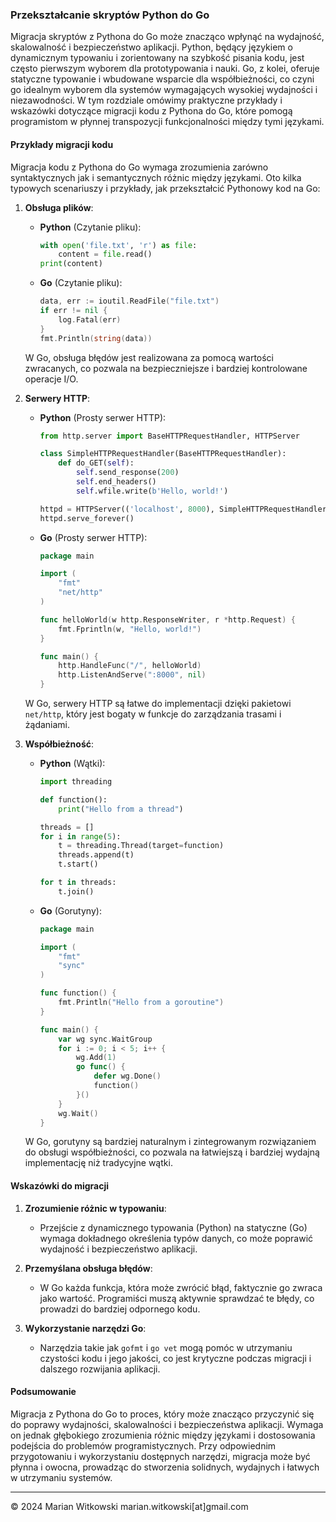 ### Przekształcanie skryptów Python do Go

Migracja skryptów z Pythona do Go może znacząco wpłynąć na wydajność, skalowalność i bezpieczeństwo aplikacji. Python, będący językiem o dynamicznym typowaniu i zorientowany na szybkość pisania kodu, jest często pierwszym wyborem dla prototypowania i nauki. Go, z kolei, oferuje statyczne typowanie i wbudowane wsparcie dla współbieżności, co czyni go idealnym wyborem dla systemów wymagających wysokiej wydajności i niezawodności. W tym rozdziale omówimy praktyczne przykłady i wskazówki dotyczące migracji kodu z Pythona do Go, które pomogą programistom w płynnej transpozycji funkcjonalności między tymi językami.

#### Przykłady migracji kodu

Migracja kodu z Pythona do Go wymaga zrozumienia zarówno syntaktycznych jak i semantycznych różnic między językami. Oto kilka typowych scenariuszy i przykłady, jak przekształcić Pythonowy kod na Go:

1. **Obsługa plików**:
   - **Python** (Czytanie pliku):
     ```python
     with open('file.txt', 'r') as file:
         content = file.read()
     print(content)
     ```
   - **Go** (Czytanie pliku):
     ```go
     data, err := ioutil.ReadFile("file.txt")
     if err != nil {
         log.Fatal(err)
     }
     fmt.Println(string(data))
     ```
   W Go, obsługa błędów jest realizowana za pomocą wartości zwracanych, co pozwala na bezpieczniejsze i bardziej kontrolowane operacje I/O.

2. **Serwery HTTP**:
   - **Python** (Prosty serwer HTTP):
     ```python
     from http.server import BaseHTTPRequestHandler, HTTPServer

     class SimpleHTTPRequestHandler(BaseHTTPRequestHandler):
         def do_GET(self):
             self.send_response(200)
             self.end_headers()
             self.wfile.write(b'Hello, world!')

     httpd = HTTPServer(('localhost', 8000), SimpleHTTPRequestHandler)
     httpd.serve_forever()
     ```
   - **Go** (Prosty serwer HTTP):
     ```go
     package main

     import (
         "fmt"
         "net/http"
     )

     func helloWorld(w http.ResponseWriter, r *http.Request) {
         fmt.Fprintln(w, "Hello, world!")
     }

     func main() {
         http.HandleFunc("/", helloWorld)
         http.ListenAndServe(":8000", nil)
     }
     ```
   W Go, serwery HTTP są łatwe do implementacji dzięki pakietowi `net/http`, który jest bogaty w funkcje do zarządzania trasami i żądaniami.

3. **Współbieżność**:
   - **Python** (Wątki):
     ```python
     import threading

     def function():
         print("Hello from a thread")

     threads = []
     for i in range(5):
         t = threading.Thread(target=function)
         threads.append(t)
         t.start()

     for t in threads:
         t.join()
     ```
   - **Go** (Gorutyny):
     ```go
     package main

     import (
         "fmt"
         "sync"
     )

     func function() {
         fmt.Println("Hello from a goroutine")
     }

     func main() {
         var wg sync.WaitGroup
         for i := 0; i < 5; i++ {
             wg.Add(1)
             go func() {
                 defer wg.Done()
                 function()
             }()
         }
         wg.Wait()
     }
     ```
   W Go, gorutyny są bardziej naturalnym i zintegrowanym rozwiązaniem do obsługi współbieżności, co pozwala na łatwiejszą i bardziej wydajną implementację niż tradycyjne wątki.

#### Wskazówki do migracji

1. **Zrozumienie różnic w typowaniu**:
   - Przejście z dynamicznego typowania (Python) na statyczne (Go) wymaga dokładnego określenia typów danych, co może poprawić wydajność i bezpieczeństwo aplikacji.

2. **Przemyślana obsługa błędów**:
   - W Go każda funkcja, która może zwrócić błąd, faktycznie go zwraca jako wartość. Programiści muszą aktywnie sprawdzać te błędy, co prowadzi do bardziej odpornego kodu.

3. **Wykorzystanie narzędzi Go**:
   - Narzędzia takie jak `gofmt` i `go vet` mogą pomóc w utrzymaniu czystości kodu i jego jakości, co jest krytyczne podczas migracji i dalszego rozwijania aplikacji.

#### Podsumowanie

Migracja z Pythona do Go to proces, który może znacząco przyczynić się do poprawy wydajności, skalowalności i bezpieczeństwa aplikacji. Wymaga on jednak głębokiego zrozumienia różnic między językami i dostosowania podejścia do problemów programistycznych. Przy odpowiednim przygotowaniu i wykorzystaniu dostępnych narzędzi, migracja może być płynna i owocna, prowadząc do stworzenia solidnych, wydajnych i łatwych w utrzymaniu systemów.

---
© 2024 Marian Witkowski marian.witkowski[at]gmail.com